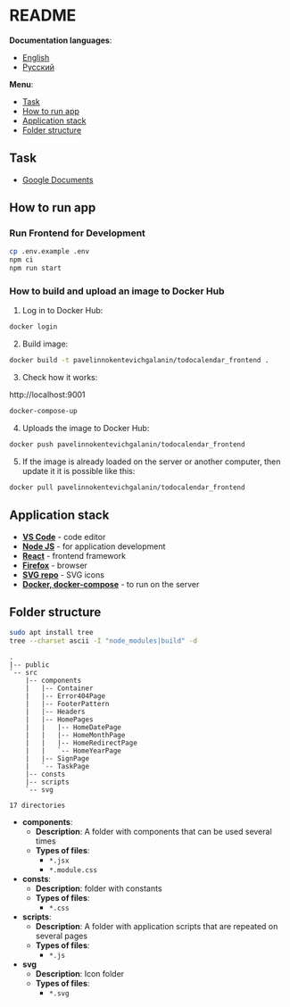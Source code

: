 # README

**Documentation languages**:

- [English](README.md)
- [Русский](README-ru.md)

**Menu**:

- [Task](#task)
- [How to run app](#how-to-run-app)
- [Application stack](#application-stack)
- [Folder structure](#folder-structure)

## Task

- [Google Documents](https://docs.google.com/document/d/1UQgKfPkB8C36dyDDmPU40rjSw3_fXEH8/edit)

## How to run app

### Run Frontend for Development

```bash
cp .env.example .env
npm ci
npm run start
```

### How to build and upload an image to Docker Hub

1. Log in to Docker Hub:

```bash
docker login
```

2. Build image:

```bash
docker build -t pavelinnokentevichgalanin/todocalendar_frontend .
```

3. Check how it works:

http://localhost:9001

```bash
docker-compose-up
```

4. Uploads the image to Docker Hub:

```bash
docker push pavelinnokentevichgalanin/todocalendar_frontend
```

5. If the image is already loaded on the server or another computer, then update
   it it is possible like this:

```bash
docker pull pavelinnokentevichgalanin/todocalendar_frontend
```

## Application stack

- **[VS Code](https://code.visualstudio.com/#alt-downloads)** - code editor
- **[Node JS](https://nodejs.org/en/)** - for application development
- **[React](https://reactjs.org/)** - frontend framework
- **[Firefox](https://www.mozilla.org/en-US/firefox/enterprise/)** - browser
- **[SVG repo](https://www.svgrepo.com/)** - SVG icons
- **[Docker, docker-compose](https://www.docker.com/)** - to run on the server

## Folder structure

```bash
sudo apt install tree
tree --charset ascii -I "node_modules|build" -d
```

```
.
|-- public
`-- src
    |-- components
    |   |-- Container
    |   |-- Error404Page
    |   |-- FooterPattern
    |   |-- Headers
    |   |-- HomePages
    |   |   |-- HomeDatePage
    |   |   |-- HomeMonthPage
    |   |   |-- HomeRedirectPage
    |   |   `-- HomeYearPage
    |   |-- SignPage
    |   `-- TaskPage
    |-- consts
    |-- scripts
    `-- svg

17 directories
```

- **components**:
  - **Description**: A folder with components that can be used several times
  - **Types of files**:
    - `*.jsx`
    - `*.module.css`
- **consts**:
  - **Description**: folder with constants
  - **Types of files**:
    - `*.css`
- **scripts**:
  - **Description**: A folder with application scripts that are repeated on
    several pages
  - **Types of files**:
    - `*.js`
- **svg**
  - **Description**: Icon folder
  - **Types of files**:
    - `*.svg`
